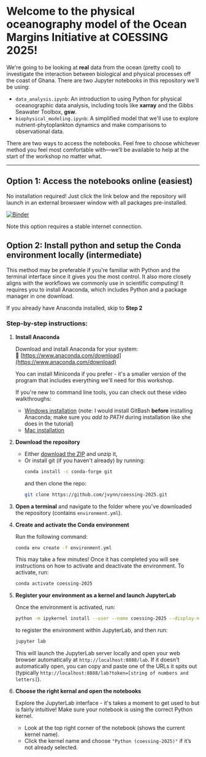 # Welcome to the physical oceanography model of the Ocean Margins Initiative at COESSING 2025! 
We're going to be looking at **real** data from the ocean (pretty cool) to investigate the interaction between biological and physical processes off the coast of Ghana. There are two Jupyter notebooks in this repository we'll be using: 
- `data_analysis.ipynb`: An introduction to using Python for physical oceanographic data analysis, including tools like **xarray** and the Gibbs Seawater Toolbox, **gsw**.
- `biophysical_modeling.ipynb`: A simplified model that we'll use to explore nutrient-phytoplankton dynamics and make comparisons to observational data. 

There are two ways to access the notebooks. Feel free to choose whichever method you feel most comfortable with—we’ll be available to help at the start of the workshop no matter what.

---
## Option 1: Access the notebooks **online** (easiest)

No installation required! Just click the link below and the repository will launch in an external browswer window with all packages pre-installed.

[![Binder](https://mybinder.org/badge_logo.svg)](https://mybinder.org/v2/gh/jvynn/coessing-2025/HEAD?urlpath=%2Fdoc%2Ftree%2Fdata_analysis.ipynb)

Note this option requires a stable internet connection.


## Option 2: Install python and setup the **Conda environment** locally (intermediate)

This method may be preferable if you're familiar with Python and the terminal interface since it gives you the most control. It also more closely aligns with the workflows we commonly use in scientific computing! It requires you to install Anaconda, which includes Python and a package manager in one download.

If you already have Anaconda installed, skip to **Step 2**

### Step-by-step instructions:

1. **Install Anaconda**  

   Download and install Anaconda for your system:  
   🔗 [https://www.anaconda.com/download](https://www.anaconda.com/download)
   
   You can install Miniconda if you prefer - it's a smaller version of the program that includes everything we'll need for this workshop. 

   If you're new to command line tools, you can check out these video walkthroughs:  
   - [Windows installation](https://www.youtube.com/watch?v=4DQGBQMvwZo) (note: I would install GitBash **before** installing Anaconda; make sure you *add to PATH* during installation like she does in the tutorial)  
   - [Mac installation](https://www.youtube.com/watch?v=0Hhqf8L-b_0)

1. **Download the repository**  
   - Either [download the ZIP](https://github.com/jvynn/coessing-2025/archive/refs/heads/main.zip) and unzip it,  
   - Or install git (if you haven't already) by running:
     ```bash
     conda install -c conda-forge git
     ```
     and then clone the repo:
     ```bash
     git clone https://github.com/jvynn/coessing-2025.git
     ```

1. **Open a terminal** and navigate to the folder where you've downloaded the repository (contains ``environment.yml``).

1. **Create and activate the Conda environment**  
   
   Run the following command:
   ```bash
   conda env create -f environment.yml
   ``` 
   This may take a few minutes! Once it has completed you will see instructions on how to activate and deactivate the environment. To activate, run:
   ```bash
   conda activate coessing-2025
   ```

1. **Register your environment as a kernel and launch JupyterLab**
    
    Once the environment is activated, run:
    ```bash
    python -m ipykernel install --user --name coessing-2025 --display-name "Python (coessing-2025)"
    ```
    to register the environment within JupyterLab, and then run:
    ```bash
    jupyter lab
    ```
    This will launch the JupyterLab server locally and open your web browser automatically at ``http://localhost:8888/lab``. If it doesn't automatically open, you can copy and paste one of the URLs it spits out (typically ``http://localhost:8888/lab?token=[string of numbers and letters]``). 

1. **Choose the right kernal and open the notebooks** 

    Explore the JupyterLab interface - it's takes a moment to get used to but is fairly intuitive! Make sure your notebook is using the correct Python kernel.
    - Look at the top right corner of the notebook (shows the current kernel name).
    - Click the kernel name and choose ``"Python (coessing-2025)"`` if it’s not already selected.
    
